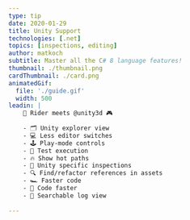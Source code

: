 ```yaml
---
type: tip
date: 2020-01-29
title: Unity Support
technologies: [.net]
topics: [inspections, editing]
author: matkoch
subtitle: Master all the C# 8 language features!
thumbnail: ./thumbnail.png
cardThumbnail: ./card.png
animatedGif:
  file: './guide.gif'
  width: 500
leadin: |
    👾 Rider meets @unity3d 🎮
    
    - 🗂 Unity explorer view
    - 💻 Less editor switches
    - 🕹 Play-mode controls
    - 🚦 Test execution
    - 🔥 Show hot paths
    - 🐞 Unity specific inspections
    - 🔍 Find/refactor references in assets
    - 🏎 Faster code
    - 💪 Code faster
    - 📓 Searchable log view
    
---
```

